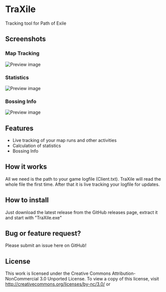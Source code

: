# TraXile
Tracking tool for Path of Exile

## Screenshots

### Map Tracking
![Preview image](https://imgur.com/a/80Go8iY)

### Statistics
![Preview image](https://imgur.com/GNbWCN6)

### Bossing Info
![Preview image](https://imgur.com/pnX4Nd6)

## Features
* Live tracking of your map runs and other activities
* Calculation of statistics
* Bossing Info

## How it works
All we need is the path to your game logfile (Client.txt). TraXile will read the whole file the first time. After that it is live
tracking your logfile for updates.

## How to install
Just download the latest release from the GitHub releases page, extract it and start with "TraXile.exe"

## Bug or feature request?
Please submit an issue here on GitHub!

## License
This work is licensed under the Creative Commons Attribution-NonCommercial 3.0 Unported License. To view a copy of this license, visit http://creativecommons.org/licenses/by-nc/3.0/ or 

